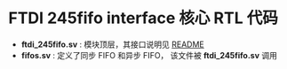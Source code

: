 FTDI 245fifo interface 核心 RTL 代码
=============================

* **ftdi_245fifo.sv** : 模块顶层，其接口说明见 [README](https://github.com/WangXuan95/FTDI-245fifo-interface/blob/master/README.md)
* **fifos.sv** : 定义了同步 FIFO 和异步 FIFO， 该文件被 **ftdi_245fifo.sv** 调用
